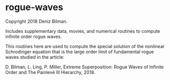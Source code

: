# rogue-waves
Copyright 2018 Deniz Bilman.

Includes supplementary data, movies, and numerical routines to compute infinite order rogue waves.

This routines here are used to compute the special solution of the nonlinear Schrodinger equation that is the large order limit of fundamental rogue waves studied in the article:

D. Bilman, L. Ling, P. Miller, Extreme Superposition: Rogue Waves of Infinite Order and The Painlevé III Hierarchy, 2018.

